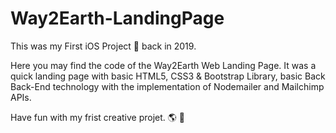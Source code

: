 # Way2Earth-LandingPage

This was my First iOS Project 🧪 back in 2019.  

Here you may find the code of the Way2Earth Web Landing Page. 
It was a quick landing page with basic HTML5, CSS3 & Bootstrap Library, basic Back Back-End technology with the implementation of Nodemailer and Mailchimp APIs. 

Have fun with my frist creative projet. 🌎 🧠 
